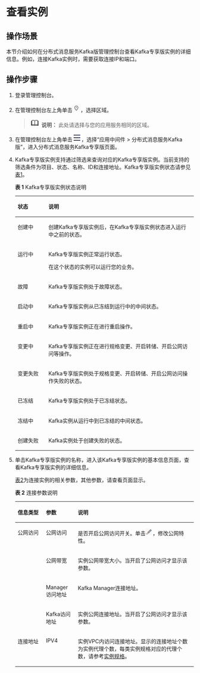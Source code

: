 # 查看实例<a name="kafka-ug-180604014"></a>

## 操作场景<a name="section21574462"></a>

本节介绍如何在分布式消息服务Kafka版管理控制台查看Kafka专享版实例的详细信息。例如，连接Kafka实例时，需要获取连接IP和端口。

## 操作步骤<a name="section1860982374010"></a>

1.  登录管理控制台。
2.  在管理控制台左上角单击![](figures/icon-region.png)，选择区域。

    >![](public_sys-resources/icon-note.gif) **说明：** 
    >此处请选择与您的应用服务相同的区域。

3.  在管理控制台左上角单击![](figures/icon-list.png)，选择“应用中间件 \> 分布式消息服务Kafka版”，进入分布式消息服务Kafka专享版页面。
4.  Kafka专享版实例支持通过筛选来查询对应的Kafka专享版实例。当前支持的筛选条件为项目、状态、名称、ID和连接地址。Kafka专享版实例状态请参见[表1](#table5086721717534)。

    **表 1**  Kafka专享版实例状态说明

    <a name="table5086721717534"></a>
    <table><thead align="left"><tr id="row4878914717534"><th class="cellrowborder" valign="top" width="17.2%" id="mcps1.2.3.1.1"><p id="p50270420175321"><a name="p50270420175321"></a><a name="p50270420175321"></a>状态</p>
    </th>
    <th class="cellrowborder" valign="top" width="82.8%" id="mcps1.2.3.1.2"><p id="p51272037175321"><a name="p51272037175321"></a><a name="p51272037175321"></a>说明</p>
    </th>
    </tr>
    </thead>
    <tbody><tr id="row4409498617534"><td class="cellrowborder" valign="top" width="17.2%" headers="mcps1.2.3.1.1 "><p id="p5195001718130"><a name="p5195001718130"></a><a name="p5195001718130"></a>创建中</p>
    </td>
    <td class="cellrowborder" valign="top" width="82.8%" headers="mcps1.2.3.1.2 "><p id="p6525251518130"><a name="p6525251518130"></a><a name="p6525251518130"></a>创建Kafka专享版实例后，在Kafka专享版实例状态进入运行中之前的状态。</p>
    </td>
    </tr>
    <tr id="row4964581717534"><td class="cellrowborder" valign="top" width="17.2%" headers="mcps1.2.3.1.1 "><p id="p3431187918130"><a name="p3431187918130"></a><a name="p3431187918130"></a>运行中</p>
    </td>
    <td class="cellrowborder" valign="top" width="82.8%" headers="mcps1.2.3.1.2 "><p id="p3711473418130"><a name="p3711473418130"></a><a name="p3711473418130"></a>Kafka专享版实例正常运行状态。</p>
    <p id="p6559715218130"><a name="p6559715218130"></a><a name="p6559715218130"></a>在这个状态的实例可以运行您的业务。</p>
    </td>
    </tr>
    <tr id="row8089014121228"><td class="cellrowborder" valign="top" width="17.2%" headers="mcps1.2.3.1.1 "><p id="p1022935121239"><a name="p1022935121239"></a><a name="p1022935121239"></a>故障</p>
    </td>
    <td class="cellrowborder" valign="top" width="82.8%" headers="mcps1.2.3.1.2 "><p id="p593735121239"><a name="p593735121239"></a><a name="p593735121239"></a>Kafka专享版实例处于故障状态。</p>
    </td>
    </tr>
    <tr id="row23496423121248"><td class="cellrowborder" valign="top" width="17.2%" headers="mcps1.2.3.1.1 "><p id="p549840112131"><a name="p549840112131"></a><a name="p549840112131"></a>启动中</p>
    </td>
    <td class="cellrowborder" valign="top" width="82.8%" headers="mcps1.2.3.1.2 "><p id="p3755454112131"><a name="p3755454112131"></a><a name="p3755454112131"></a>Kafka专享版实例从已冻结到运行中的中间状态。</p>
    </td>
    </tr>
    <tr id="row5150934512136"><td class="cellrowborder" valign="top" width="17.2%" headers="mcps1.2.3.1.1 "><p id="p43939024121312"><a name="p43939024121312"></a><a name="p43939024121312"></a>重启中</p>
    </td>
    <td class="cellrowborder" valign="top" width="82.8%" headers="mcps1.2.3.1.2 "><p id="p51371030121312"><a name="p51371030121312"></a><a name="p51371030121312"></a>Kafka专享版实例正在进行重启操作。</p>
    </td>
    </tr>
    <tr id="row11207195119405"><td class="cellrowborder" valign="top" width="17.2%" headers="mcps1.2.3.1.1 "><p id="p172086516401"><a name="p172086516401"></a><a name="p172086516401"></a>变更中</p>
    </td>
    <td class="cellrowborder" valign="top" width="82.8%" headers="mcps1.2.3.1.2 "><p id="p020815115405"><a name="p020815115405"></a><a name="p020815115405"></a>Kafka专享版实例正在进行规格变更、开启转储、开启公网访问等操作。</p>
    </td>
    </tr>
    <tr id="row72081651134015"><td class="cellrowborder" valign="top" width="17.2%" headers="mcps1.2.3.1.1 "><p id="p420815120409"><a name="p420815120409"></a><a name="p420815120409"></a>变更失败</p>
    </td>
    <td class="cellrowborder" valign="top" width="82.8%" headers="mcps1.2.3.1.2 "><p id="p102081851134013"><a name="p102081851134013"></a><a name="p102081851134013"></a>Kafka专享版实例处于规格变更、开启转储、开启公网访问操作失败的状态。</p>
    </td>
    </tr>
    <tr id="row224215391011"><td class="cellrowborder" valign="top" width="17.2%" headers="mcps1.2.3.1.1 "><p id="p724310331011"><a name="p724310331011"></a><a name="p724310331011"></a>已冻结</p>
    </td>
    <td class="cellrowborder" valign="top" width="82.8%" headers="mcps1.2.3.1.2 "><p id="p122431831109"><a name="p122431831109"></a><a name="p122431831109"></a>Kafka专享版实例处于已冻结状态。</p>
    </td>
    </tr>
    <tr id="row993218341413"><td class="cellrowborder" valign="top" width="17.2%" headers="mcps1.2.3.1.1 "><p id="p193353474116"><a name="p193353474116"></a><a name="p193353474116"></a>冻结中</p>
    </td>
    <td class="cellrowborder" valign="top" width="82.8%" headers="mcps1.2.3.1.2 "><p id="p2438739587"><a name="p2438739587"></a><a name="p2438739587"></a>Kafka实例从运行中到已冻结的中间状态。</p>
    </td>
    </tr>
    <tr id="row897614241920"><td class="cellrowborder" valign="top" width="17.2%" headers="mcps1.2.3.1.1 "><p id="p1977114218196"><a name="p1977114218196"></a><a name="p1977114218196"></a>创建失败</p>
    </td>
    <td class="cellrowborder" valign="top" width="82.8%" headers="mcps1.2.3.1.2 "><p id="p9977104211196"><a name="p9977104211196"></a><a name="p9977104211196"></a>Kafka实例处于创建失败的状态。</p>
    </td>
    </tr>
    </tbody>
    </table>

5.  单击Kafka专享版实例的名称，进入该Kafka专享版实例的基本信息页面，查看Kafka专享版实例的详细信息。

    [表2](#table48277287526)为连接实例的相关参数，其他参数，请查看页面显示。

    **表 2**  连接参数说明

    <a name="table48277287526"></a>
    <table><thead align="left"><tr id="row182462825212"><th class="cellrowborder" valign="top" width="15.841584158415841%" id="mcps1.2.4.1.1"><p id="p98245284528"><a name="p98245284528"></a><a name="p98245284528"></a>信息类型</p>
    </th>
    <th class="cellrowborder" valign="top" width="17.82178217821782%" id="mcps1.2.4.1.2"><p id="p682414288523"><a name="p682414288523"></a><a name="p682414288523"></a>参数</p>
    </th>
    <th class="cellrowborder" valign="top" width="66.33663366336634%" id="mcps1.2.4.1.3"><p id="p1082412825213"><a name="p1082412825213"></a><a name="p1082412825213"></a>说明</p>
    </th>
    </tr>
    </thead>
    <tbody><tr id="row1082512895219"><td class="cellrowborder" rowspan="4" valign="top" width="15.841584158415841%" headers="mcps1.2.4.1.1 "><p id="p17824112835217"><a name="p17824112835217"></a><a name="p17824112835217"></a>公网访问</p>
    </td>
    <td class="cellrowborder" valign="top" width="17.82178217821782%" headers="mcps1.2.4.1.2 "><p id="p1082472865217"><a name="p1082472865217"></a><a name="p1082472865217"></a>公网访问</p>
    </td>
    <td class="cellrowborder" valign="top" width="66.33663366336634%" headers="mcps1.2.4.1.3 "><p id="p1182511284525"><a name="p1182511284525"></a><a name="p1182511284525"></a>是否开启公网访问开关。单击<a name="image0351228102619"></a><a name="image0351228102619"></a><span><img id="image0351228102619" src="figures/icon-edit.png"></span>，修改公网特性。</p>
    </td>
    </tr>
    <tr id="row5825102895218"><td class="cellrowborder" valign="top" headers="mcps1.2.4.1.1 "><p id="p28251328185219"><a name="p28251328185219"></a><a name="p28251328185219"></a>公网带宽</p>
    </td>
    <td class="cellrowborder" valign="top" headers="mcps1.2.4.1.2 "><p id="p12825192811526"><a name="p12825192811526"></a><a name="p12825192811526"></a>实例公网带宽大小。当开启了公网访问才显示该参数。</p>
    </td>
    </tr>
    <tr id="row482542815214"><td class="cellrowborder" valign="top" headers="mcps1.2.4.1.1 "><p id="p138251328125211"><a name="p138251328125211"></a><a name="p138251328125211"></a>Manager访问地址</p>
    </td>
    <td class="cellrowborder" valign="top" headers="mcps1.2.4.1.2 "><p id="p188251628135219"><a name="p188251628135219"></a><a name="p188251628135219"></a>Kafka Manager连接地址。</p>
    </td>
    </tr>
    <tr id="row15825728145214"><td class="cellrowborder" valign="top" headers="mcps1.2.4.1.1 "><p id="p582518281522"><a name="p582518281522"></a><a name="p582518281522"></a>Kafka访问地址</p>
    </td>
    <td class="cellrowborder" valign="top" headers="mcps1.2.4.1.2 "><p id="p58252289526"><a name="p58252289526"></a><a name="p58252289526"></a>实例公网连接地址。当开启了公网访问才显示该参数。</p>
    </td>
    </tr>
    <tr id="row1582692820523"><td class="cellrowborder" valign="top" width="15.841584158415841%" headers="mcps1.2.4.1.1 "><p id="p1682516289524"><a name="p1682516289524"></a><a name="p1682516289524"></a>连接地址</p>
    </td>
    <td class="cellrowborder" valign="top" width="17.82178217821782%" headers="mcps1.2.4.1.2 "><p id="p4826128175212"><a name="p4826128175212"></a><a name="p4826128175212"></a>IPV4</p>
    </td>
    <td class="cellrowborder" valign="top" width="66.33663366336634%" headers="mcps1.2.4.1.3 "><p id="p1982682885210"><a name="p1982682885210"></a><a name="p1982682885210"></a>实例VPC内访问连接地址。显示的连接地址个数为实例代理个数，每类实例规格对应的代理个数，请参考<a href="https://support.huaweicloud.com/productdesc-kafka/Kafka-specification.html" target="_blank" rel="noopener noreferrer">实例规格</a>。</p>
    </td>
    </tr>
    </tbody>
    </table>


